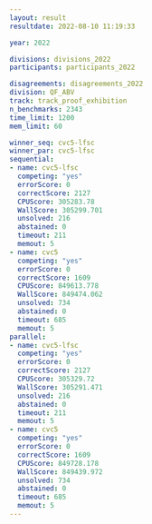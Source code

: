 ```yaml
---
layout: result
resultdate: 2022-08-10 11:19:33

year: 2022

divisions: divisions_2022
participants: participants_2022

disagreements: disagreements_2022
division: QF_ABV
track: track_proof_exhibition
n_benchmarks: 2343
time_limit: 1200
mem_limit: 60

winner_seq: cvc5-lfsc
winner_par: cvc5-lfsc
sequential:
- name: cvc5-lfsc
  competing: "yes"
  errorScore: 0
  correctScore: 2127
  CPUScore: 305283.78
  WallScore: 305299.701
  unsolved: 216
  abstained: 0
  timeout: 211
  memout: 5
- name: cvc5
  competing: "yes"
  errorScore: 0
  correctScore: 1609
  CPUScore: 849613.778
  WallScore: 849474.062
  unsolved: 734
  abstained: 0
  timeout: 685
  memout: 5
parallel:
- name: cvc5-lfsc
  competing: "yes"
  errorScore: 0
  correctScore: 2127
  CPUScore: 305329.72
  WallScore: 305291.471
  unsolved: 216
  abstained: 0
  timeout: 211
  memout: 5
- name: cvc5
  competing: "yes"
  errorScore: 0
  correctScore: 1609
  CPUScore: 849728.178
  WallScore: 849439.972
  unsolved: 734
  abstained: 0
  timeout: 685
  memout: 5
---
```

